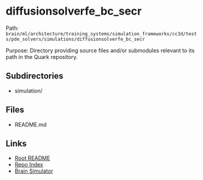 # diffusionsolverfe_bc_secr

Path: `brain/ml/architecture/training_systems/simulation_frameworks/cc3d/tests/pde_solvers/simulations/diffusionsolverfe_bc_secr`

Purpose: Directory providing source files and/or submodules relevant to its path in the Quark repository.

## Subdirectories
- simulation/

## Files
- README.md

## Links
- [Root README](../../../../../../../../../README.md)
- [Repo Index](../../../../../../../../../repo_index.json)
- [Brain Simulator](../../../../../../../../../brain/architecture/brain_simulator.py)
